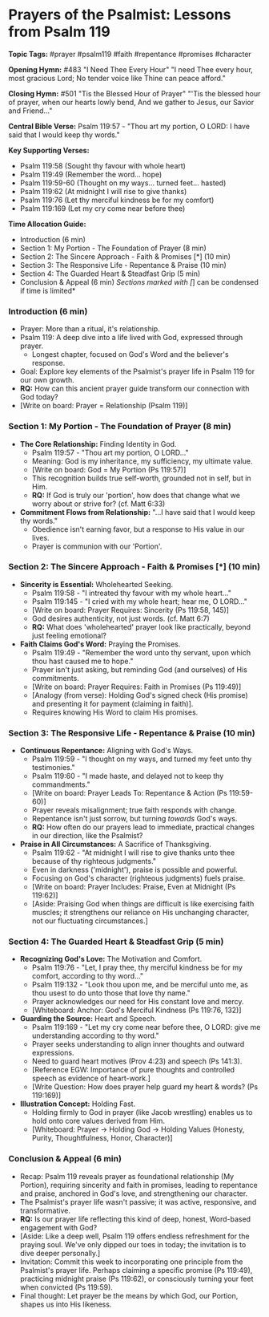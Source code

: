 # Prayers of the Psalmist: Lessons from Psalm 119

**Topic Tags:** #prayer #psalm119 #faith #repentance #promises #character

**Opening Hymn:** #483 "I Need Thee Every Hour" "I need Thee every hour, most
gracious Lord; No tender voice like Thine can peace afford."

**Closing Hymn:** #501 "Tis the Blessed Hour of Prayer" "'Tis the blessed hour
of prayer, when our hearts lowly bend, And we gather to Jesus, our Savior and
Friend..."

**Central Bible Verse:** Psalm 119:57 - "Thou art my portion, O LORD: I have
said that I would keep thy words."

**Key Supporting Verses:**

- Psalm 119:58 (Sought thy favour with whole heart)
- Psalm 119:49 (Remember the word... hope)
- Psalm 119:59-60 (Thought on my ways... turned feet... hasted)
- Psalm 119:62 (At midnight I will rise to give thanks)
- Psalm 119:76 (Let thy merciful kindness be for my comfort)
- Psalm 119:169 (Let my cry come near before thee)

**Time Allocation Guide:**

- Introduction (6 min)
- Section 1: My Portion - The Foundation of Prayer (8 min)
- Section 2: The Sincere Approach - Faith & Promises [*] (10 min)
- Section 3: The Responsive Life - Repentance & Praise (10 min)
- Section 4: The Guarded Heart & Steadfast Grip (5 min)
- Conclusion & Appeal (6 min) _Sections marked with [_] can be condensed if time
  is limited\*

### Introduction (6 min)

- Prayer: More than a ritual, it's relationship.
- Psalm 119: A deep dive into a life lived with God, expressed through prayer.
  - Longest chapter, focused on God's Word and the believer's response.
- Goal: Explore key elements of the Psalmist's prayer life in Psalm 119 for our
  own growth.
- **RQ:** How can this ancient prayer guide transform our connection with God
  today?
- [Write on board: Prayer = Relationship (Psalm 119)]

### Section 1: My Portion - The Foundation of Prayer (8 min)

- **The Core Relationship:** Finding Identity in God.
  - Psalm 119:57 - "Thou art my portion, O LORD..."
  - Meaning: God is my inheritance, my sufficiency, my ultimate value.
  - [Write on board: God = My Portion (Ps 119:57)]
  - This recognition builds true self-worth, grounded not in self, but in Him.
  - **RQ:** If God is truly our 'portion', how does that change what we worry
    about or strive for? (cf. Matt 6:33)
- **Commitment Flows from Relationship:** "...I have said that I would keep thy
  words."
  - Obedience isn't earning favor, but a response to His value in our lives.
  - Prayer is communion with our 'Portion'.

### Section 2: The Sincere Approach - Faith & Promises [*] (10 min)

- **Sincerity is Essential:** Wholehearted Seeking.
  - Psalm 119:58 - "I intreated thy favour with my whole heart..."
  - Psalm 119:145 - "I cried with my whole heart; hear me, O LORD..."
  - [Write on board: Prayer Requires: Sincerity (Ps 119:58, 145)]
  - God desires authenticity, not just words. (cf. Matt 6:7)
  - **RQ:** What does 'wholehearted' prayer look like practically, beyond just
    feeling emotional?
- **Faith Claims God's Word:** Praying the Promises.
  - Psalm 119:49 - "Remember the word unto thy servant, upon which thou hast
    caused me to hope."
  - Prayer isn't just asking, but reminding God (and ourselves) of His
    commitments.
  - [Write on board: Prayer Requires: Faith in Promises (Ps 119:49)]
  - [Analogy (from verse): Holding God's signed check (His promise) and
    presenting it for payment (claiming in faith)].
  - Requires knowing His Word to claim His promises.

### Section 3: The Responsive Life - Repentance & Praise (10 min)

- **Continuous Repentance:** Aligning with God's Ways.
  - Psalm 119:59 - "I thought on my ways, and turned my feet unto thy
    testimonies."
  - Psalm 119:60 - "I made haste, and delayed not to keep thy commandments."
  - [Write on board: Prayer Leads To: Repentance & Action (Ps 119:59-60)]
  - Prayer reveals misalignment; true faith responds with change.
  - Repentance isn't just sorrow, but turning _towards_ God's ways.
  - **RQ:** How often do our prayers lead to immediate, practical changes in our
    direction, like the Psalmist?
- **Praise in All Circumstances:** A Sacrifice of Thanksgiving.
  - Psalm 119:62 - "At midnight I will rise to give thanks unto thee because of
    thy righteous judgments."
  - Even in darkness ('midnight'), praise is possible and powerful.
  - Focusing on God's character (righteous judgments) fuels praise.
  - [Write on board: Prayer Includes: Praise, Even at Midnight (Ps 119:62)]
  - [Aside: Praising God when things are difficult is like exercising faith
    muscles; it strengthens our reliance on His unchanging character, not our
    fluctuating circumstances.]

### Section 4: The Guarded Heart & Steadfast Grip (5 min)

- **Recognizing God's Love:** The Motivation and Comfort.
  - Psalm 119:76 - "Let, I pray thee, thy merciful kindness be for my comfort,
    according to thy word..."
  - Psalm 119:132 - "Look thou upon me, and be merciful unto me, as thou usest
    to do unto those that love thy name."
  - Prayer acknowledges our need for His constant love and mercy.
  - [Whiteboard: Anchor: God's Merciful Kindness (Ps 119:76, 132)]
- **Guarding the Source:** Heart and Speech.
  - Psalm 119:169 - "Let my cry come near before thee, O LORD: give me
    understanding according to thy word."
  - Prayer seeks understanding to align inner thoughts and outward expressions.
  - Need to guard heart motives (Prov 4:23) and speech (Ps 141:3).
  - [Reference EGW: Importance of pure thoughts and controlled speech as
    evidence of heart-work.]
  - [Write Question: How does prayer help guard my heart & words? (Ps 119:169)]
- **Illustration Concept:** Holding Fast.
  - Holding firmly to God in prayer (like Jacob wrestling) enables us to hold
    onto core values derived from Him.
  - [Whiteboard: Prayer -> Holding God -> Holding Values (Honesty, Purity,
    Thoughtfulness, Honor, Character)]

### Conclusion & Appeal (6 min)

- Recap: Psalm 119 reveals prayer as foundational relationship (My Portion),
  requiring sincerity and faith in promises, leading to repentance and praise,
  anchored in God's love, and strengthening our character.
- The Psalmist's prayer life wasn't passive; it was active, responsive, and
  transformative.
- **RQ:** Is our prayer life reflecting this kind of deep, honest, Word-based
  engagement with God?
- [Aside: Like a deep well, Psalm 119 offers endless refreshment for the praying
  soul. We've only dipped our toes in today; the invitation is to dive deeper
  personally.]
- Invitation: Commit this week to incorporating one principle from the
  Psalmist's prayer life. Perhaps claiming a specific promise (Ps 119:49),
  practicing midnight praise (Ps 119:62), or consciously turning your feet when
  convicted (Ps 119:59).
- Final thought: Let prayer be the means by which God, our Portion, shapes us
  into His likeness.
